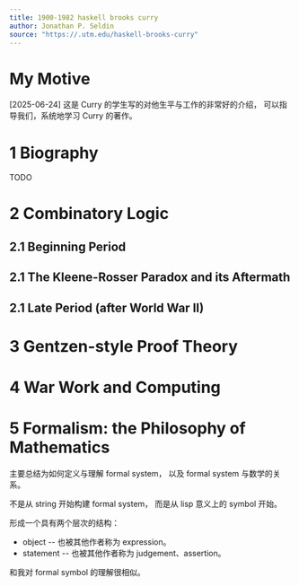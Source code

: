 ```yaml
---
title: 1900-1982 haskell brooks curry
author: Jonathan P. Seldin
source: "https://.utm.edu/haskell-brooks-curry"
---
```


# My Motive

[2025-06-24]
这是 Curry 的学生写的对他生平与工作的非常好的介绍，
可以指导我们，系统地学习 Curry 的著作。

# 1 Biography

TODO

# 2 Combinatory Logic
## 2.1 Beginning Period
## 2.1 The Kleene-Rosser Paradox and its Aftermath
## 2.1 Late Period (after World War II)
# 3 Gentzen-style Proof Theory
# 4 War Work and Computing
# 5 Formalism: the Philosophy of Mathematics

主要总结为如何定义与理解 formal system，
以及 formal system 与数学的关系。

不是从 string 开始构建 formal system，
而是从 lisp 意义上的 symbol 开始。

形成一个具有两个层次的结构：

- object -- 也被其他作者称为 expression。
- statement -- 也被其他作者称为 judgement、assertion。

和我对 formal symbol 的理解很相似。
